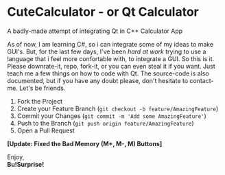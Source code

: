 # CuteCalculator - or Qt Calculator
A badly-made attempt of integrating Qt in C++ Calculator App

As of now, I am learning C#, so i can integrate some of my ideas to make GUI's. But, for the last few days, I've been *hard at work* trying to use a language that i feel more confortable with, to integrate a GUI. So this is it. Please downrate-it, repo, fork-it, or you can even steal it if you want. Just teach me a few things on how to code with Qt. The source-code is also documented, but if you have any doubt please, don't hesitate to contact-me. Let's be friends.

1. Fork the Project
2. Create your Feature Branch (`git checkout -b feature/AmazingFeature`)
3. Commit your Changes (`git commit -m 'Add some AmazingFeature'`)
4. Push to the Branch (`git push origin feature/AmazingFeature`)
5. Open a Pull Request

<p align="right">

**[Update: Fixed the Bad Memory (M+, M-, M) Buttons]**  
  

Enjoy,  
**Bu!Surprise!**
